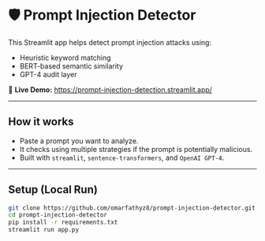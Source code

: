 # 🛡️ Prompt Injection Detector

This Streamlit app helps detect prompt injection attacks using:

- Heuristic keyword matching
- BERT-based semantic similarity
- GPT-4 audit layer

🚀 **Live Demo:** https://prompt-injection-detection.streamlit.app/

---

## How it works
- Paste a prompt you want to analyze.
- It checks using multiple strategies if the prompt is potentially malicious.
- Built with `streamlit`, `sentence-transformers`, and `OpenAI GPT-4`.

---

## Setup (Local Run)

```bash
git clone https://github.com/omarfathyz8/prompt-injection-detector.git
cd prompt-injection-detector
pip install -r requirements.txt
streamlit run app.py
